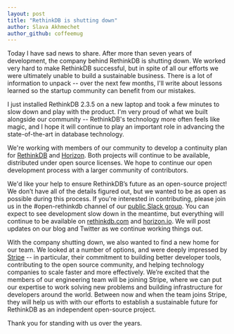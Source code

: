 ```yaml
---
layout: post
title: "RethinkDB is shutting down"
author: Slava Akhmechet
author_github: coffeemug
---
```


Today I have sad news to share. After more than seven years of development, the company behind RethinkDB is shutting down. We worked very hard to make RethinkDB successful, but in spite of all our efforts we were ultimately unable to build a sustainable business. There is a lot of information to unpack -- over the next few months, I'll write about lessons learned so the startup community can benefit from our mistakes.

I just installed RethinkDB 2.3.5 on a new laptop and took a few minutes to slow down and play with the product. I'm very proud of what we built alongside our community -- RethinkDB's technology more often feels like magic, and I hope it will continue to play an important role in advancing the state-of-the-art in database technology.

We're working with members of our community to develop a continuity plan for [RethinkDB](https://rethinkdb.com) and [Horizon](https://horizon.io). Both projects will continue to be available, distributed under open source licenses. We hope to continue our open development process with a larger community of contributors.

We'd like your help to ensure RethinkDB’s future as an open-source project! We don’t have all of the details figured out, but we wanted to be as open as possible during this process. If you're interested in contributing, please join us in the #open-rethinkdb channel of our [public Slack group](https://join.slack.com/t/rethinkdb/shared_invite/enQtNzAxOTUzNTk1NzMzLWY5ZTA0OTNmMWJiOWFmOGVhNTUxZjQzODQyZjIzNjgzZjdjZDFjNDg1NDY3MjFhYmNhOTY1MDVkNDgzMWZiZWM). You can expect to see development slow down in the meantime, but everything will continue to be available on [rethinkdb.com]() and [horizon.io](). We will post updates on our blog and Twitter as we continue working things out.


With the company shutting down, we also wanted to find a new home for our team. We looked at a number of options, and were deeply impressed by [Stripe](https://stripe.com) -- in particular, their commitment to building better developer tools, contributing to the open source community, and helping technology companies to scale faster and more effectively. We’re excited that the members of our engineering team will be joining Stripe, where we can put our expertise to work solving new problems and building infrastructure for developers around the world. Between now and when the team joins Stripe, they will help us with with our efforts to establish a sustainable future for RethinkDB as an independent open-source project.

Thank you for standing with us over the years.
